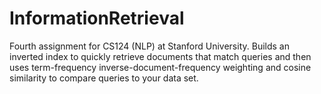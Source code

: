 # InformationRetrieval
Fourth assignment for CS124 (NLP) at Stanford University. Builds an inverted index to quickly retrieve documents that match queries and then uses term-frequency inverse-document-frequency weighting and cosine similarity to compare queries to your data set.
